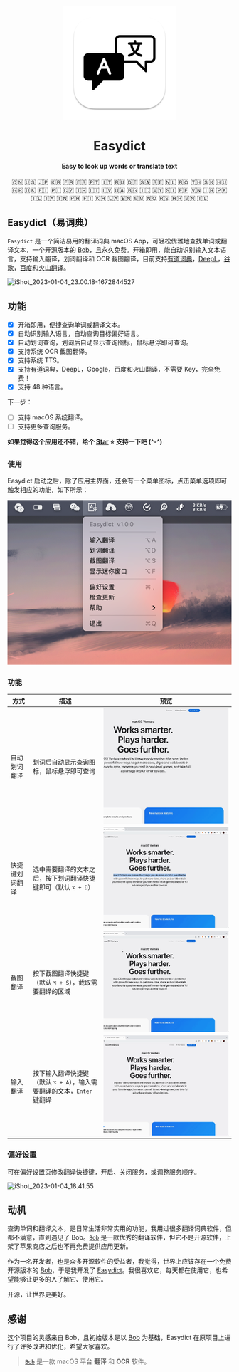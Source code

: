 <p align="center">
  <img src="https://raw.githubusercontent.com/tisfeng/ImageBed/main/uPic/icon_512x512-1671278252.png" height="256">
  <h1 align="center">Easydict</h1>
  <h4 align="center"> Easy to look up words or translate text</h4>
<p align="center">🇨🇳 🇺🇸 🇯🇵 🇰🇷 🇫🇷 🇪🇸 🇵🇹 🇮🇹 🇷🇺 🇩🇪 🇸🇦 🇸🇪 🇳🇱 🇷🇴 🇹🇭 🇸🇰 🇭🇺 🇬🇷 🇩🇰 🇫🇮 🇵🇱 🇨🇿 🇹🇷 🇱🇹 🇱🇻 🇺🇦 🇧🇬 🇮🇩 🇲🇾 🇸🇮 🇪🇪 🇻🇳 🇮🇷 🇵🇰 🇹🇱 🇹🇦 🇮🇳 🇵🇭 🇫🇮 🇰🇭 🇱🇦 🇧🇳 🇲🇲 🇳🇴 🇷🇸 🇭🇷 🇲🇳 🇮🇱 </p>
</p>


## Easydict（易词典）

`Easydict` 是一个简洁易用的翻译词典 macOS App，可轻松优雅地查找单词或翻译文本，一个开源版本的 [Bob](https://apps.apple.com/cn/app/id1630034110#?platform=mac)，且永久免费。开箱即用，能自动识别输入文本语言，支持输入翻译，划词翻译和 OCR 截图翻译，目前支持[有道词典](https://www.youdao.com/)，[DeepL](https://www.deepl.com/translator)，[谷歌](https://translate.google.com)，[百度](https://fanyi.baidu.com/)和[火山翻译](https://translate.volcengine.com/translate)。

![iShot_2023-01-04_23.00.18-1672844527](https://raw.githubusercontent.com/tisfeng/ImageBed/main/uPic/iShot_2023-01-04_23.00.18-1672844527.png)

## 功能

- [x] 开箱即用，便捷查询单词或翻译文本。
- [x] 自动识别输入语言，自动查询目标偏好语言。
- [x] 自动划词查询，划词后自动显示查询图标，鼠标悬浮即可查询。
- [x] 支持系统 OCR 截图翻译。
- [x] 支持系统 TTS。
- [x] 支持有道词典，DeepL，Google，百度和火山翻译，不需要 Key，完全免费！
- [x] 支持 48 种语言。

下一步：

- [ ] 支持 macOS 系统翻译。
- [ ] 支持更多查询服务。

**如果觉得这个应用还不错，给个 [Star](https://github.com/tisfeng/Easydict) ⭐️ 支持一下吧 (^-^)**


### 使用

Easydict 启动之后，除了应用主界面，还会有一个菜单图标，点击菜单选项即可触发相应的功能，如下所示：

![iShot_2023-01-04_17.01.56](https://raw.githubusercontent.com/tisfeng/ImageBed/main/uPic/iShot_2023-01-04_17.01.56-1672847630.png)

### 功能

| 方式         | 描述                                     | 预览                                                         |
| ------------ | ---------------------------------------- | ---------------------------------- |
| 自动划词翻译 | 划词后自动显示查询图标，鼠标悬浮即可查询 | ![iShot_2023-01-04_17.50.20-1672826223](https://raw.githubusercontent.com/tisfeng/ImageBed/main/uPic/iShot_2023-01-04_17.50.20-1672826223-1672827557.gif) |
| 快捷键划词翻译 | 选中需要翻译的文本之后，按下划词翻译快捷键即可（默认 `⌥ + D`）| ![iShot_2023-01-04_17.55.18-1672826243](https://raw.githubusercontent.com/tisfeng/ImageBed/main/uPic/iShot_2023-01-04_17.55.18-1672826243.gif) |
| 截图翻译 | 按下截图翻译快捷键（默认 `⌥ + S`），截取需要翻译的区域 |  ![iShot_2023-01-04_18.11.44-1672827138](https://raw.githubusercontent.com/tisfeng/ImageBed/main/uPic/iShot_2023-01-04_18.11.44-1672827138.gif) |
| 输入翻译 | 按下输入翻译快捷键（默认 `⌥ + A`），输入需要翻译的文本，`Enter` 键翻译 | ![iShot_2023-01-04_18.15.40-1672827365](https://raw.githubusercontent.com/tisfeng/ImageBed/main/uPic/iShot_2023-01-04_18.15.40-1672827365.gif) |


### 偏好设置

可在偏好设置页修改翻译快捷键，开启、关闭服务，或调整服务顺序。

![iShot_2023-01-04_18.41.55](https://raw.githubusercontent.com/tisfeng/ImageBed/main/uPic/iShot_2023-01-04_18.41.55-1672829006.png)

## 动机

查询单词和翻译文本，是日常生活非常实用的功能，我用过很多翻译词典软件，但都不满意，直到遇见了 Bob。[`Bob`](https://bobtranslate.com/) 是一款优秀的翻译软件，但它不是开源软件，上架了苹果商店之后也不再免费提供应用更新。

作为一名开发者，也是众多开源软件的受益者，我觉得，世界上应该存在一个免费开源版本的 [Bob](https://github.com/ripperhe/Bob)，于是我开发了 [Easydict](https://github.com/tisfeng/Easydict)。我很喜欢它，每天都在使用它，也希望能够让更多的人了解它、使用它。

开源，让世界更美好。

## 感谢

这个项目的灵感来自 Bob，且初始版本是以 [Bob](https://github.com/cheonvo/Bob) 为基础，Easydict 在原项目上进行了许多改进和优化，希望大家喜欢。

> [`Bob`](https://bobtranslate.com/) 是一款 macOS 平台 **翻译** 和 **OCR** 软件。
